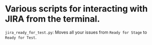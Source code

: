 # Various scripts for interacting with JIRA from the terminal.

`jira_ready_for_test.py`: Moves all your issues from `Ready for Stage` to `Ready for Test`.
